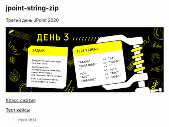## jpoint-string-zip

Третий день JPoint 2020

![App Screenshot](img/img-jpoint-2020-task3.png)

[Класс сжатия](src/main/java/com/maybetm/jpoint/string/zip/StringZipImpl.java)

[Тест кейсы](src/test/java/com/maybetm/jpoint/string/zip/StringZipImplTest.java)

>mvn test



